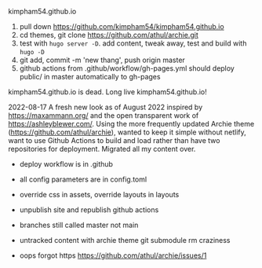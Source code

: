 
kimpham54.github.io

1. pull down https://github.com/kimpham54/kimpham54.github.io
2. cd themes, git clone https://github.com/athul/archie.git
3. test with `hugo server -D`. add content, tweak away, test and build with `hugo -D`
4. git add, commit -m 'new thang', push origin master
5. github actions from .github/workflow/gh-pages.yml should deploy public/ in master automatically to gh-pages

kimpham54.github.io is dead. Long live kimpham54.github.io!

2022-08-17
A fresh new look as of August 2022 inspired by https://maxammann.org/ and the open transparent work of https://ashleyblewer.com/. Using the more frequently updated Archie theme (https://github.com/athul/archie), wanted to keep it simple without netlify, want to use Github Actions to build and load rather than have two repositories for deployment. Migrated all my content over.

- deploy workflow is in .github
- all config parameters are in config.toml
- override css in assets, override layouts in layouts

- unpublish site and republish github actions
- branches still called master not main
- untracked content with archie theme git submodule rm craziness
- oops forgot https https://github.com/athul/archie/issues/1
